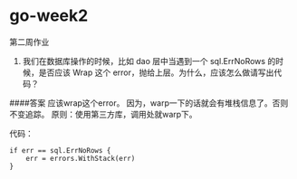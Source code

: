 # go-week2
第二周作业

1. 我们在数据库操作的时候，比如 dao 层中当遇到一个 sql.ErrNoRows 的时候，是否应该 Wrap 这个 error，抛给上层。为什么，应该怎么做请写出代码？

####答案
应该wrap这个error。
因为，warp一下的话就会有堆栈信息了。否则不变追踪。
原则：使用第三方库，调用处就warp下。

代码：

	if err == sql.ErrNoRows {
		err = errors.WithStack(err)
	}
	
